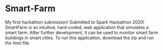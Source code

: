 # Smart-Farm
My first hackathon submission! Submitted to Spark Hackathon 2020!
SmartFarm is an intuitive, hard-coded, web application that simulates a smart farm.
After further development, it can be used to monitor smart farm buildings in smart cities.
To run this application, download the zip and run the html file.
